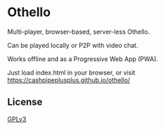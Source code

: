 # Othello

Multi-player, browser-based, server-less Othello.

Can be played locally or P2P with video chat.

Works offline and as a Progressive Web App (PWA).

Just load index.html in your browser,
or visit https://cashpipeplusplus.github.io/othello/

## License

[GPLv3](https://www.gnu.org/licenses/gpl-3.0.en.html)
